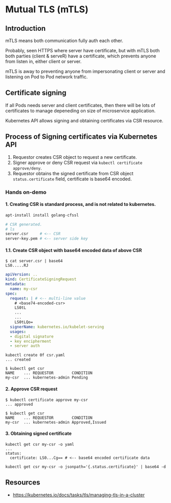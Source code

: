 # Mutual TLS (mTLS)

## Introduction

mTLS means both communication fully auth each other.

Probably, seen HTTPS where server have certificate, but with mTLS both both parties (client & serveR) have a certificate, which prevents anyone from listen in, either client or server.

mTLS is away to preventing anyone from impersonating client or server and listening on Pod to Pod network traffic.

## Certificate signing

If all Pods needs server and client certificates, then there will be lots of certificates to manage depeneding on size of microservice application.

Kubernetes API allows signing and obtaining certificates via CSR resource.

## Process of Signing certificates via Kubernetes API

1. Requestor creates CSR object to request a new certificate.
2. Signer approve or deny CSR request via `kubectl certificate approve/deny`.
3. Requestor obtains the signed certificate from CSR object `status.certificate` field, certificate is base64 encoded.

### Hands on-demo

#### 1. Creating CSR is standard process, and is not related to kubernetes.

```sh
apt-install install golang-cfssl

# CSR generated.
# ls
server.csr     # <-- CSR
server-key.pem # <-- server side key
```

#### 1.1. Create CSR object with base64 encoded data of above CSR

```
$ cat server.csr | base64
LS0.....RJ
```

```yaml
apiVersion: ..
kind: CertificateSigningRequest
metadata:
  name: my-csr
spec:
  request: | # <-- multi-line value
    # <base74-encoded-csr>
    LS0tL
    ...
    ...
    LS0tLQo=
  signerName: kubernetes.io/kubelet-serving
  usages:
  - digital signature
  - key encipherment
  - server auth
```

```
kubectl create 0f csr.yaml
... created
```

```
$ kubectl get csr
NAME    ... REQUESTOR        CONDITION
my-csr  ... kubernetes-admin Pending
```

#### 2. Approve CSR request

```
$ kubectl certificate approve my-csr
... approved
```

```
$ kubectl get csr
NAME    ... REQUESTOR        CONDITION
my-csr  ... kubernetes-admin Approved,Issued
```

#### 3. Obtaining signed certificate

```
kubectl get csr my-csr -o yaml
...
status:
  certificate: LS0...Cg== # <-- base64 encoded certificate data
```

```
kubectl get csr my-csr -o jsonpath='{.status.certificate}' | base64 -d 
```

## Resources

- https://kubernetes.io/docs/tasks/tls/managing-tls-in-a-cluster
